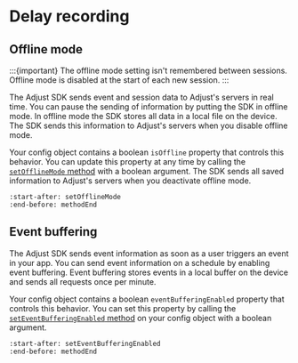 # Delay recording

## Offline mode

:::{important}
The offline mode setting isn't remembered between sessions. Offline mode is disabled at the start of each new session.
:::

The Adjust SDK sends event and session data to Adjust's servers in real time. You can pause the sending of information by putting the SDK in offline mode. In offline mode the SDK stores all data in a local file on the device. The SDK sends this information to Adjust's servers when you disable offline mode.

Your config object contains a boolean `isOffline` property that controls this behavior. You can update this property at any time by calling the [`setOfflineMode` method](unity-setOfflineMode-invocation) with a boolean argument. The SDK sends all saved information to Adjust's servers when you deactivate offline mode.

```{include} /unity/fragments/Adjust.md
:start-after: setOfflineMode
:end-before: methodEnd
```

## Event buffering

The Adjust SDK sends event information as soon as a user triggers an event in your app. You can send event information on a schedule by enabling event buffering. Event buffering stores events in a local buffer on the device and sends all requests once per minute.

Your config object contains a boolean `eventBufferingEnabled` property that controls this behavior. You can set this property by calling the [`setEventBufferingEnabled` method](unity-setEventBufferingEnabled-invocation) on your config object with a boolean argument.

```{include} /unity/fragments/AdjustConfig.md
:start-after: setEventBufferingEnabled
:end-before: methodEnd
```
